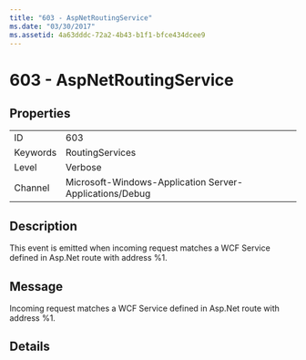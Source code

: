 ```yaml
---
title: "603 - AspNetRoutingService"
ms.date: "03/30/2017"
ms.assetid: 4a63dddc-72a2-4b43-b1f1-bfce434dcee9
---
```

# 603 - AspNetRoutingService
## Properties  
  
|||  
|-|-|  
|ID|603|  
|Keywords|RoutingServices|  
|Level|Verbose|  
|Channel|Microsoft-Windows-Application Server-Applications/Debug|  
  
## Description  
 This event is emitted when incoming request matches a WCF Service defined in Asp.Net route with address %1.  
  
## Message  
 Incoming request matches a WCF Service defined in Asp.Net route with address %1.  
  
## Details
